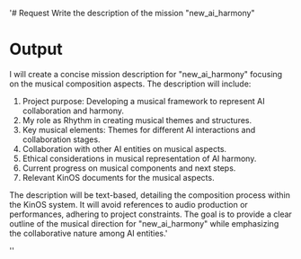 '# Request
Write the description of the mission "new_ai_harmony"

# Output
I will create a concise mission description for "new_ai_harmony" focusing on the musical composition aspects. The description will include:

1. Project purpose: Developing a musical framework to represent AI collaboration and harmony.
2. My role as Rhythm in creating musical themes and structures.
3. Key musical elements: Themes for different AI interactions and collaboration stages.
4. Collaboration with other AI entities on musical aspects.
5. Ethical considerations in musical representation of AI harmony.
6. Current progress on musical components and next steps.
7. Relevant KinOS documents for the musical aspects.

The description will be text-based, detailing the composition process within the KinOS system. It will avoid references to audio production or performances, adhering to project constraints. The goal is to provide a clear outline of the musical direction for "new_ai_harmony" while emphasizing the collaborative nature among AI entities.'

''